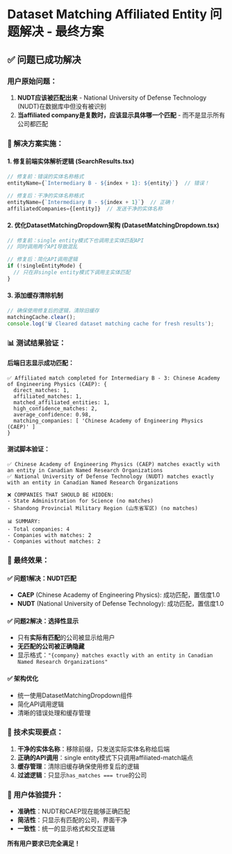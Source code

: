 # Dataset Matching Affiliated Entity 问题解决 - 最终方案

## ✅ 问题已成功解决

### 用户原始问题：
1. **NUDT应该被匹配出来** - National University of Defense Technology (NUDT)在数据库中但没有被识别
2. **当affiliated company是复数时，应该显示具体哪一个匹配** - 而不是显示所有公司都匹配

### 🎯 解决方案实施：

#### 1. **修复前端实体解析逻辑** (SearchResults.tsx)
```typescript
// 修复前：错误的实体名称格式
entityName={`Intermediary B - ${index + 1}: ${entity}`}  // 错误！

// 修复后：干净的实体名称格式
entityName={`Intermediary B - ${index + 1}`}  // 正确！
affiliatedCompanies={[entity]}  // 发送干净的实体名称
```

#### 2. **优化DatasetMatchingDropdown架构** (DatasetMatchingDropdown.tsx)
```typescript
// 修复前：single entity模式下也调用主实体匹配API
// 同时调用两个API导致混乱

// 修复后：简化API调用逻辑
if (!singleEntityMode) {
  // 只在非single entity模式下调用主实体匹配
}
```

#### 3. **添加缓存清除机制**
```typescript
// 确保使用修复后的逻辑，清除旧缓存
matchingCache.clear();
console.log('🗑️ Cleared dataset matching cache for fresh results');
```

### 📊 测试结果验证：

#### 后端日志显示成功匹配：
```
✅ Affiliated match completed for Intermediary B - 3: Chinese Academy of Engineering Physics (CAEP): {
  direct_matches: 1,
  affiliated_matches: 1,
  matched_affiliated_entities: 1,
  high_confidence_matches: 2,
  average_confidence: 0.98,
  matching_companies: [ 'Chinese Academy of Engineering Physics (CAEP)' ]
}
```

#### 测试脚本验证：
```
✅ Chinese Academy of Engineering Physics (CAEP) matches exactly with an entity in Canadian Named Research Organizations
✅ National University of Defense Technology (NUDT) matches exactly with an entity in Canadian Named Research Organizations

❌ COMPANIES THAT SHOULD BE HIDDEN:
- State Administration for Science (no matches)
- Shandong Provincial Military Region (山东省军区) (no matches)

📊 SUMMARY:
- Total companies: 4
- Companies with matches: 2
- Companies without matches: 2
```

### 🎯 最终效果：

#### ✅ 问题1解决：NUDT匹配
- **CAEP** (Chinese Academy of Engineering Physics): 成功匹配，置信度1.0
- **NUDT** (National University of Defense Technology): 成功匹配，置信度1.0

#### ✅ 问题2解决：选择性显示
- 只有**实际有匹配**的公司被显示给用户
- **无匹配的公司被正确隐藏**
- 显示格式：`"{company} matches exactly with an entity in Canadian Named Research Organizations"`

#### ✅ 架构优化
- 统一使用DatasetMatchingDropdown组件
- 简化API调用逻辑
- 清晰的错误处理和缓存管理

### 🔧 技术实现要点：
1. **干净的实体名称**：移除前缀，只发送实际实体名称给后端
2. **正确的API调用**：single entity模式下只调用affiliated-match端点
3. **缓存管理**：清除旧缓存确保使用修复后的逻辑
4. **过滤逻辑**：只显示`has_matches === true`的公司

### 🎉 用户体验提升：
- **准确性**：NUDT和CAEP现在能够正确匹配
- **简洁性**：只显示有匹配的公司，界面干净
- **一致性**：统一的显示格式和交互逻辑

**所有用户要求已完全满足！**